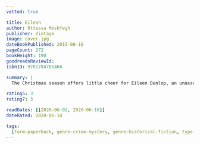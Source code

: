 ```yaml
---
vetted: true

title: Eileen
author: Ottessa Moshfegh
publisher: Vintage
image: cover.jpg
dateBookPublished: 2015-08-18
pageCount: 272
bookHeight: 198
goodreadsReviewId:
isbn13: 9781784701468

summary: |
  The Christmas season offers little cheer for Eileen Dunlop, an unassuming yet disturbed young woman trapped between her role as her alcoholic father’s caretaker in a home whose squalor is the talk of the neighbourhood and a day job as a secretary at the boys prison, filled with its own quotidian horrors. Consumed by resentment and self-loathing, Eileen tempers her dreary days with perverse fantasies and dreams of escaping to the big city. In the meantime, she fills her nights and weekends with shoplifting, stalking a buff prison guard named Randy, and cleaning up her increasingly deranged father’s messes. When the bright, beautiful, and cheery Rebecca Saint John arrives on the scene as the new counsellor at the prison, Eileen is enchanted and proves unable to resist what appears at first to be a miraculously budding friendship. But her affection for Rebecca ultimately pulls her into complicity in a crime that surpasses her wildest imaginings.

rating5: 3
rating7: 3

readDates: [[2020-06-02, 2020-06-10]]
dateRated: 2020-06-14

tags:
  [form-paperback, genre-crime-mystery, genre-historical-fiction, type-fiction]
---
```

